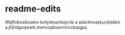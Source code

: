 # readme-edits

ilfkjflvbosiboamv kxhjvboavbxjcnb a
askchnvaskucblsbkn
a,jhjhdgoqwwb,mxnvoqbvavmncvbqigpa
